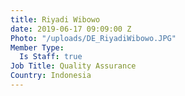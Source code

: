 ```yaml
---
title: Riyadi Wibowo
date: 2019-06-17 09:09:00 Z
Photo: "/uploads/DE_RiyadiWibowo.JPG"
Member Type:
  Is Staff: true
Job Title: Quality Assurance
Country: Indonesia
---
```


